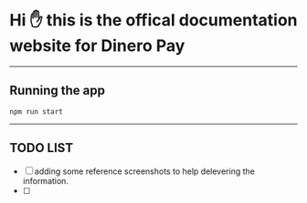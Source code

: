# Hi ✋ this is the offical documentation website for Dinero Pay

---

## Running the app

`npm run start`

---

## TODO LIST

- [ ] adding some reference screenshots to help delevering the information.
- [ ]
